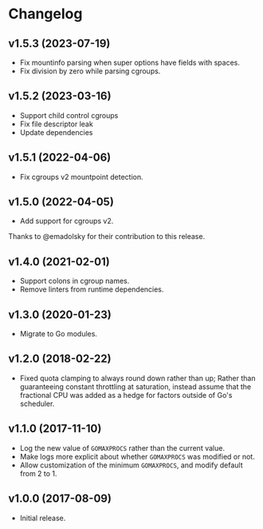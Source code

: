 # Changelog

## v1.5.3 (2023-07-19)

- Fix mountinfo parsing when super options have fields with spaces.
- Fix division by zero while parsing cgroups.

## v1.5.2 (2023-03-16)

- Support child control cgroups
- Fix file descriptor leak
- Update dependencies

## v1.5.1 (2022-04-06)

- Fix cgroups v2 mountpoint detection.

## v1.5.0 (2022-04-05)

- Add support for cgroups v2.

Thanks to @emadolsky for their contribution to this release.

## v1.4.0 (2021-02-01)

- Support colons in cgroup names.
- Remove linters from runtime dependencies.

## v1.3.0 (2020-01-23)

- Migrate to Go modules.

## v1.2.0 (2018-02-22)

- Fixed quota clamping to always round down rather than up; Rather than
  guaranteeing constant throttling at saturation, instead assume that the
  fractional CPU was added as a hedge for factors outside of Go's scheduler.

## v1.1.0 (2017-11-10)

- Log the new value of `GOMAXPROCS` rather than the current value.
- Make logs more explicit about whether `GOMAXPROCS` was modified or not.
- Allow customization of the minimum `GOMAXPROCS`, and modify default from 2 to 1.

## v1.0.0 (2017-08-09)

- Initial release.
